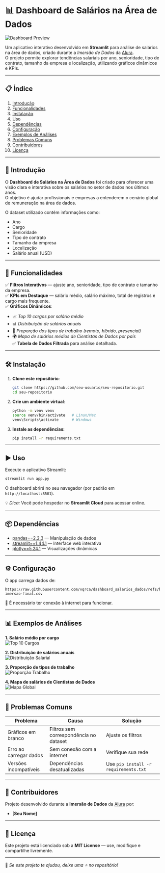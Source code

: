 # 📊 Dashboard de Salários na Área de Dados

![Dashboard Preview](https://via.placeholder.com/1200x500.png?text=Prévia+do+Dashboard)

Um aplicativo interativo desenvolvido em **Streamlit** para análise de salários na área de dados, criado durante a *Imersão de Dados* da [Alura](https://www.alura.com.br/).  
O projeto permite explorar tendências salariais por ano, senioridade, tipo de contrato, tamanho da empresa e localização, utilizando gráficos dinâmicos e KPIs.

---

## 📋 Índice
1. [Introdução](#introdução)  
2. [Funcionalidades](#funcionalidades)  
3. [Instalação](#instalação)  
4. [Uso](#uso)  
5. [Dependências](#dependências)  
6. [Configuração](#configuração)  
7. [Exemplos de Análises](#exemplos-de-análises)  
8. [Problemas Comuns](#problemas-comuns)  
9. [Contribuidores](#contribuidores)  
10. [Licença](#licença)  

---

## 📖 Introdução
O **Dashboard de Salários na Área de Dados** foi criado para oferecer uma visão clara e interativa sobre os salários no setor de dados nos últimos anos.  
O objetivo é ajudar profissionais e empresas a entenderem o cenário global de remuneração na área de dados.

O dataset utilizado contém informações como:
- Ano
- Cargo
- Senioridade
- Tipo de contrato
- Tamanho da empresa
- Localização
- Salário anual (USD)

---

## 🚀 Funcionalidades

✅ **Filtros Interativos** — ajuste ano, senioridade, tipo de contrato e tamanho da empresa.  
✅ **KPIs em Destaque** — salário médio, salário máximo, total de registros e cargo mais frequente.  
✅ **Gráficos Dinâmicos**:  
- 📈 *Top 10 cargos por salário médio*  
- 📊 *Distribuição de salários anuais*  
- 🥧 *Proporção dos tipos de trabalho (remoto, híbrido, presencial)*  
- 🌍 *Mapa de salários médios de Cientistas de Dados por país*  
✅ **Tabela de Dados Filtrada** para análise detalhada.  

---

## 🛠 Instalação

1. **Clone este repositório**:
   ```bash
   git clone https://github.com/seu-usuario/seu-repositorio.git
   cd seu-repositorio
   ```

2. **Crie um ambiente virtual**:
   ```bash
   python -m venv venv
   source venv/bin/activate   # Linux/Mac
   venv\Scripts\activate      # Windows
   ```

3. **Instale as dependências**:
   ```bash
   pip install -r requirements.txt
   ```

---

## ▶ Uso

Execute o aplicativo Streamlit:
```bash
streamlit run app.py
```
O dashboard abrirá no seu navegador (por padrão em `http://localhost:8501`).

💡 *Dica:* Você pode hospedar no **Streamlit Cloud** para acessar online.

---

## 📦 Dependências
- [pandas==2.2.3](https://pandas.pydata.org/) — Manipulação de dados  
- [streamlit==1.44.1](https://streamlit.io/) — Interface web interativa  
- [plotly==5.24.1](https://plotly.com/python/) — Visualizações dinâmicas  

---

## ⚙ Configuração
O app carrega dados de:
```
https://raw.githubusercontent.com/vqrca/dashboard_salarios_dados/refs/heads/main/dados-imersao-final.csv
```
🔗 É necessário ter conexão à internet para funcionar.

---

## 📊 Exemplos de Análises

**1. Salário médio por cargo**  
![Top 10 Cargos](https://via.placeholder.com/800x400.png?text=Top+10+Cargos+por+Sal%C3%A1rio)

**2. Distribuição de salários anuais**  
![Distribuição Salarial](https://via.placeholder.com/800x400.png?text=Distribui%C3%A7%C3%A3o+Salarial)

**3. Proporção de tipos de trabalho**  
![Proporção Trabalho](https://via.placeholder.com/800x400.png?text=Tipos+de+Trabalho)

**4. Mapa de salários de Cientistas de Dados**  
![Mapa Global](https://via.placeholder.com/800x400.png?text=Mapa+de+Sal%C3%A1rios)

---

## 🐞 Problemas Comuns

| Problema | Causa | Solução |
|----------|-------|---------|
| Gráficos em branco | Filtros sem correspondência no dataset | Ajuste os filtros |
| Erro ao carregar dados | Sem conexão com a internet | Verifique sua rede |
| Versões incompatíveis | Dependências desatualizadas | Use `pip install -r requirements.txt` |

---

## 👥 Contribuidores
Projeto desenvolvido durante a **Imersão de Dados** da [Alura](https://www.alura.com.br/) por:
- **[Seu Nome]**

---

## 📄 Licença
Este projeto está licenciado sob a **MIT License** — use, modifique e compartilhe livremente.

---
💙 *Se este projeto te ajudou, deixe uma ⭐ no repositório!*
